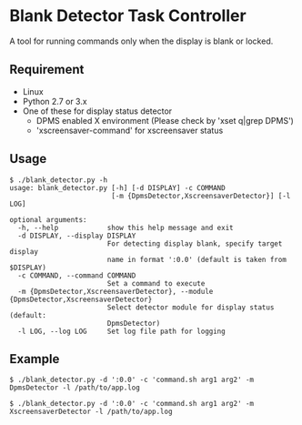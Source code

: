 # Blank Detector Task Controller

A tool for running commands only when the display is blank or locked.

## Requirement

- Linux
- Python 2.7 or 3.x
- One of these for display status detector
    - DPMS enabled X environment (Please check by 'xset q|grep DPMS')
    - 'xscreensaver-command' for xscreensaver status

## Usage

```
$ ./blank_detector.py -h
usage: blank_detector.py [-h] [-d DISPLAY] -c COMMAND
                         [-m {DpmsDetector,XscreensaverDetector}] [-l LOG]

optional arguments:
  -h, --help            show this help message and exit
  -d DISPLAY, --display DISPLAY
                        For detecting display blank, specify target display
                        name in format ':0.0' (default is taken from $DISPLAY)
  -c COMMAND, --command COMMAND
                        Set a command to execute
  -m {DpmsDetector,XscreensaverDetector}, --module {DpmsDetector,XscreensaverDetector}
                        Select detector module for display status (default:
                        DpmsDetector)
  -l LOG, --log LOG     Set log file path for logging
```

## Example

```
$ ./blank_detector.py -d ':0.0' -c 'command.sh arg1 arg2' -m DpmsDetector -l /path/to/app.log
```

```
$ ./blank_detector.py -d ':0.0' -c 'command.sh arg1 arg2' -m XscreensaverDetector -l /path/to/app.log
```
